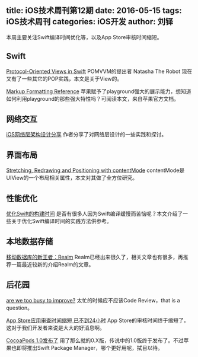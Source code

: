 title: iOS技术周刊第12期
date: 2016-05-15
tags: iOS技术周刊
categories: iOS开发
author: 刘铎
---

本周主要关注Swift编译时间优化等，以及App Store审核时间缩短。

<!--more-->

## Swift
[Protocol-Oriented Views in Swift](https://www.natashatherobot.com/protocol-oriented-views-in-swift/) POMVVM的提出者 Natasha The Robot 现在又有了一些其它的POP实践，本文是关于View的。

[Markup Formatting Reference](https://developer.apple.com/library/mac/documentation/Xcode/Reference/xcode_markup_formatting_ref/) 苹果赋予了playground强大的展示能力，想知道如何利用playground的那些强大特性吗？可阅读本文，来自苹果官方文档。

## 网络交互
[iOS网络层架构设计分享](http://www.jianshu.com/p/05a59197a7c7#) 作者分享了对网络层设计的一些实践和探讨。

## 界面布局
[Stretching, Redrawing and Positioning with contentMode](http://useyourloaf.com/blog/stretching-redrawing-and-positioning-with-contentmode/) contentMode是UIView的一个布局相关属性，本文对其做了全方位研究。

## 性能优化
[优化Swift的构建时间](http://toutiao.com/i6283663798293234177/) 是否有很多人因为Swift编译缓慢而苦恼呢？本文介绍了一些关于优化Swift编译时间的实践方法供参考。

## 本地数据存储
[移动数据库的新王者：Realm](http://www.jianshu.com/p/2b4388cf2a2d#) Realm已经出来很久了，相关文章也有很多，再推荐一篇最近较新的介绍Realm的文章。

## 后花园
[are we too busy to improve?](https://swifting.io/blog/2016/04/18/13-code-review-are-we-too-busy-to-improve/) 太忙的时候应不应该Code Review，that is a question。

[App Store应用审查时间缩短 已不到24小时](http://tech.163.com/16/0511/10/BMPFL2J0000915BD.html) App Store的审核时间终于缩短了，这对于我们开发者来说是大大的好消息啊。

[CocoaPods 1.0发布了](https://github.com/CocoaPods/CocoaPods/releases) 用了那么就的0.X版，传说中的1.0版终于发布了。不过苹果也即将推出Swift Package Manager，哪个更好用呢，拭目以待。